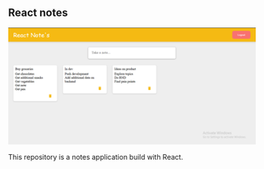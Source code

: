 ## React notes

![Image Alt](https://github.com/nich-nichy/notes-application/blob/4839f07cf94ca0a96206f2a497fc3b582b8383a3/src/assets/notes.png)

This repository is a notes application build with React.

